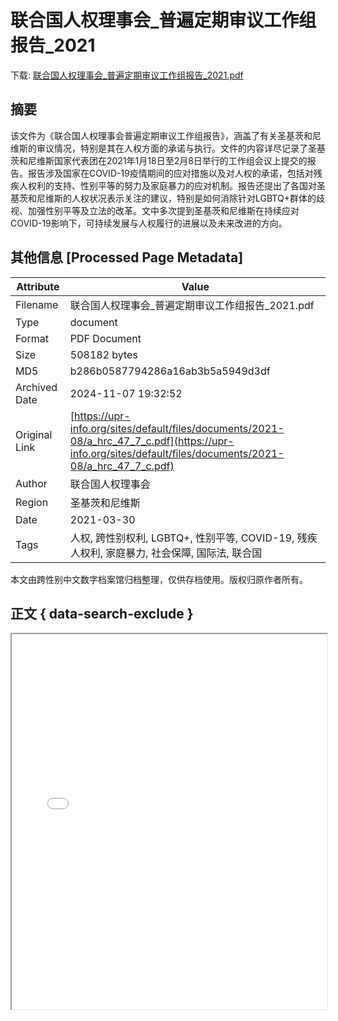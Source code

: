 # 联合国人权理事会_普遍定期审议工作组报告_2021

<!-- tcd_download_link -->
下载: <a href="联合国人权理事会_普遍定期审议工作组报告_2021.pdf" download>联合国人权理事会_普遍定期审议工作组报告_2021.pdf</a>
<!-- tcd_download_link_end -->

## 摘要

<!-- tcd_abstract -->
该文件为《联合国人权理事会普遍定期审议工作组报告》，涵盖了有关圣基茨和尼维斯的审议情况，特别是其在人权方面的承诺与执行。文件的内容详尽记录了圣基茨和尼维斯国家代表团在2021年1月18日至2月8日举行的工作组会议上提交的报告。报告涉及国家在COVID-19疫情期间的应对措施以及对人权的承诺，包括对残疾人权利的支持、性别平等的努力及家庭暴力的应对机制。报告还提出了各国对圣基茨和尼维斯的人权状况表示关注的建议，特别是如何消除针对LGBTQ+群体的歧视、加强性别平等及立法的改革。文中多次提到圣基茨和尼维斯在持续应对COVID-19影响下，可持续发展与人权履行的进展以及未来改进的方向。

<!-- tcd_abstract_end -->

## 其他信息 [Processed Page Metadata]

| Attribute       | Value                                  |
|-----------------|----------------------------------------|
| Filename        | 联合国人权理事会_普遍定期审议工作组报告_2021.pdf                             |
| Type            | document                                 |
| Format          | PDF Document                               |
| Size            | 508182 bytes                           |
| MD5             | b286b0587794286a16ab3b5a5949d3df                                  |
| Archived Date   | 2024-11-07 19:32:52                             |
| Original Link   | [https://upr-info.org/sites/default/files/documents/2021-08/a_hrc_47_7_c.pdf](https://upr-info.org/sites/default/files/documents/2021-08/a_hrc_47_7_c.pdf)                         |
| Author          | 联合国人权理事会                               |
| Region          | 圣基茨和尼维斯                               |
| Date            | 2021-03-30                                 |
| Tags            | 人权, 跨性别权利, LGBTQ+, 性别平等, COVID-19, 残疾人权利, 家庭暴力, 社会保障, 国际法, 联合国                                 |

本文由跨性别中文数字档案馆归档整理，仅供存档使用。版权归原作者所有。


## 正文 { data-search-exclude }

<!-- tcd_main_text -->
<iframe src="../联合国人权理事会_普遍定期审议工作组报告_2021.pdf" width="100%" height="600px">
    <p>无法显示PDF，请下载查看。</p>
</iframe>
<!-- tcd_main_text_end -->


